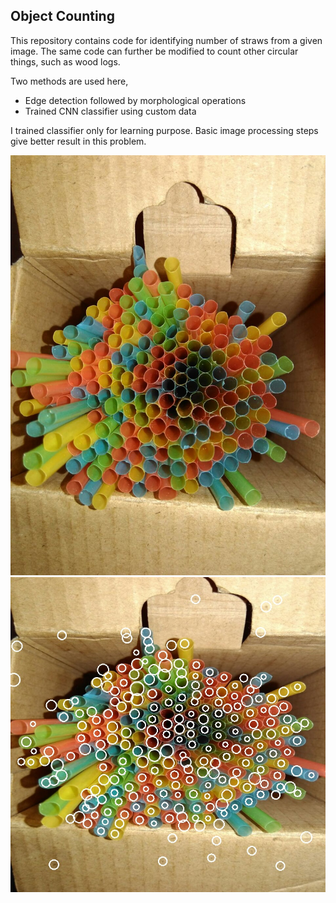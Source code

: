 ## Object Counting
This repository contains code for identifying number of straws from a given image. The same code can further be modified to count other circular things, such as wood logs.

Two methods are used here,
* Edge detection followed by morphological operations
* Trained CNN classifier using custom data

I trained classifier only for learning purpose. Basic image processing steps give better result in this problem.

![Alt text](strawImage.jpg?raw=true "Image of Straws")
![Alt text](usingImageProcessing.jpg?raw=true "Using Image Processing")
